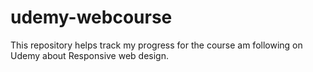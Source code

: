 # udemy-webcourse
This repository helps track my progress for the course am following on Udemy about Responsive web design.
